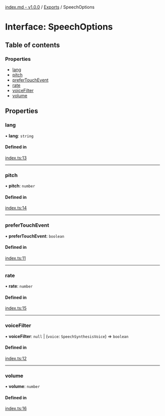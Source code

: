 [index.md - v1.0.0](../README.md) / [Exports](../modules.md) / SpeechOptions

# Interface: SpeechOptions

## Table of contents

### Properties

- [lang](SpeechOptions.md#lang)
- [pitch](SpeechOptions.md#pitch)
- [preferTouchEvent](SpeechOptions.md#prefertouchevent)
- [rate](SpeechOptions.md#rate)
- [voiceFilter](SpeechOptions.md#voicefilter)
- [volume](SpeechOptions.md#volume)

## Properties

### lang

• **lang**: `string`

#### Defined in

[index.ts:13](https://github.com/saqqdy/grace-speak/blob/2d4236c/src/index.ts#L13)

---

### pitch

• **pitch**: `number`

#### Defined in

[index.ts:14](https://github.com/saqqdy/grace-speak/blob/2d4236c/src/index.ts#L14)

---

### preferTouchEvent

• **preferTouchEvent**: `boolean`

#### Defined in

[index.ts:11](https://github.com/saqqdy/grace-speak/blob/2d4236c/src/index.ts#L11)

---

### rate

• **rate**: `number`

#### Defined in

[index.ts:15](https://github.com/saqqdy/grace-speak/blob/2d4236c/src/index.ts#L15)

---

### voiceFilter

• **voiceFilter**: `null` \| (`voice`: `SpeechSynthesisVoice`) => `boolean`

#### Defined in

[index.ts:12](https://github.com/saqqdy/grace-speak/blob/2d4236c/src/index.ts#L12)

---

### volume

• **volume**: `number`

#### Defined in

[index.ts:16](https://github.com/saqqdy/grace-speak/blob/2d4236c/src/index.ts#L16)
